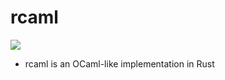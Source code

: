 # rcaml
[![](https://img.shields.io/travis/maekawatoshiki/rcaml.svg?style=flat-square)](https://travis-ci.org/maekawatoshiki/rcaml)

- rcaml is an OCaml-like implementation in Rust

